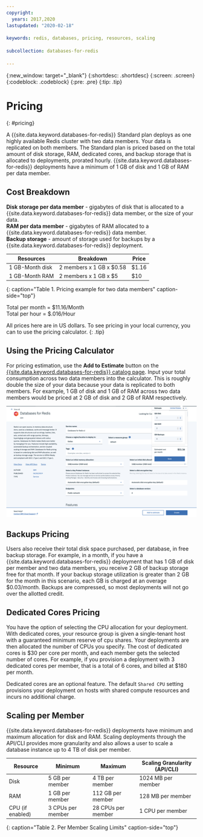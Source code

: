 ```yaml
---
copyright:
  years: 2017,2020
lastupdated: "2020-02-18"

keywords: redis, databases, pricing, resources, scaling

subcollection: databases-for-redis

---
```


{:new_window: target="_blank"}
{:shortdesc: .shortdesc}
{:screen: .screen}
{:codeblock: .codeblock}
{:pre: .pre}
{:tip: .tip}


# Pricing
{: #pricing}

A {{site.data.keyword.databases-for-redis}} Standard plan deploys as one highly available Redis cluster with two data members. Your data is replicated on both members. The Standard plan is priced based on the total amount of disk storage, RAM, dedicated cores, and backup storage that is allocated to deployments, prorated hourly. {{site.data.keyword.databases-for-redis}} deployments have a minimum of 1 GB of disk and 1 GB of RAM per data member.

## Cost Breakdown

**Disk storage per data member** - gigabytes of disk that is allocated to a {{site.data.keyword.databases-for-redis}} data member, or the size of your data.  
**RAM per data member** - gigabytes of RAM allocated to a {{site.data.keyword.databases-for-redis}} data member.  
**Backup storage** - amount of storage used for backups by a {{site.data.keyword.databases-for-redis}} deployment. 

Resources | Breakdown | Price
-------|-------|-------
1 GB-Month disk | 2 members x 1 GB x $0.58 | $1.16
1 GB-Month RAM | 2 members x 1 GB  x $5 | $10
{: caption="Table 1. Pricing example for two data members" caption-side="top"}

Total per month = $11.16/Month  
Total per hour = $.016/Hour

All prices here are in US dollars. To see pricing in your local currency, you can to use the pricing calculator.
{: .tip}

## Using the Pricing Calculator

For pricing estimation, use the **Add to Estimate** button on the [{{site.data.keyword.databases-for-redis}} catalog page](https://cloud.ibm.com/catalog/services/databases-for-redis). Input your total consumption across two data members into the calculator. This is roughly double the size of your data because your data is replicated to both members. For example, 1 GB of disk and 1 GB of RAM across two data members would be priced at 2 GB of disk and 2 GB of RAM respectively. 

![Pricing calculator estimation with 1 GB of disk and 1 GB of RAM, per member](images/pricing-calc.png)

## Backups Pricing

Users also receive their total disk space purchased, per database, in free backup storage. For example, in a month, if you have a {{site.data.keyword.databases-for-redis}} deployment that has 1 GB of disk per member and two data members, you receive 2 GB of backup storage free for that month. If your backup storage utilization is greater than 2 GB for the month in this scenario, each GB is charged at an overage $0.03/month. Backups are compressed, so most deployments will not go over the allotted credit.

## Dedicated Cores Pricing

You have the option of selecting the CPU allocation for your deployment. With dedicated cores, your resource group is given a single-tenant host with a guaranteed minimum reserve of cpu shares. Your deployments are then allocated the number of CPUs you specify. The cost of dedicated cores is $30 per core per month, and each member gets the selected number of cores. For example, if you provision a deployment with 3 dedicated cores per member, that is a total of 6 cores, and billed at $180 per month. 

Dedicated cores are an optional feature. The default `Shared CPU` setting provisions your deployment on hosts with shared compute resources and incurs no additional charge.

## Scaling per Member

{{site.data.keyword.databases-for-redis}} deployments have minimum and maximum allocation for disk and RAM. Scaling deployments through the API/CLI provides more granularity and also allows a user to scale a database instance up to 4 TB of disk per member.

Resource | Minimum | Maximum | Scaling Granularity (API/CLI)
----------|-----|-----|-------
Disk | 5 GB per member | 4 TB per member | 1024 MB per member
RAM | 1 GB per member | 112 GB per member | 128 MB per member
CPU (if enabled) | 3 CPUs per member | 28 CPUs per member| 1 CPU per member
{: caption="Table 2. Per Member Scaling Limits" caption-side="top"}